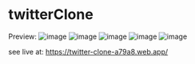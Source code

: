 # twitterClone

Preview:
![image](https://user-images.githubusercontent.com/85786109/204141160-71dcd2a8-b4f6-4d9d-b669-f8ad952f2e6b.png)
![image](https://user-images.githubusercontent.com/85786109/204141173-2557def0-65de-4b0d-a1d2-1f86c940be4f.png)
![image](https://user-images.githubusercontent.com/85786109/204141206-0853727a-f803-464f-a1cb-517d99398446.png)
![image](https://user-images.githubusercontent.com/85786109/204141231-f066429a-f805-497d-ac75-5c53f63e9c26.png)
![image](https://user-images.githubusercontent.com/85786109/204141259-d2151697-dfc2-4ca3-a0eb-4dc99db1a576.png)


see live at: https://twitter-clone-a79a8.web.app/
